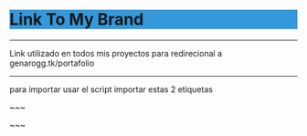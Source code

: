 <h1 style="background-color: #3498db">Link To My Brand</h1>
<hr/>
<p>Link utilizado en todos mis proyectos para redirecional a genarogg.tk/portafolio</p>
<hr/>
<p>para importar usar el script importar estas 2 etiquetas</p>
~~~
<p>
    <div id="buttonBrand"></div>
    <script src="https://genarogg.github.io/link-To-my-brand/js/main.js"></script>
<p>
​~~~